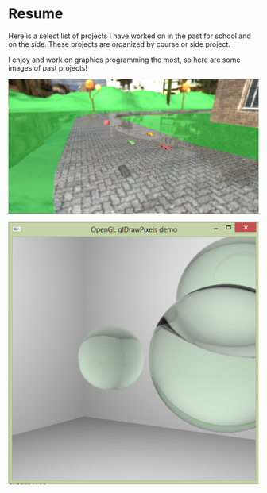 Resume
======

Here is a select list of projects I have worked on in the past for school and on the side.
These projects are organized by course or side project.

I enjoy and work on graphics programming the most, so here are some images of past projects!

![CS 335 Final](https://github.com/ashkanhoss29/Resume/blob/master/CS%20335%20-%20Graphics%20Programming/Final%20Project/Images/shotFinal1.jpg)

![CS 535 Final](/CS%20535%20-%20Intermediate%20Computer%20Graphics/Raytracer/Images/glass.jpg)

